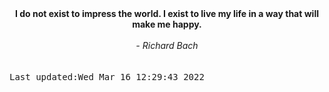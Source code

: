 
<div align="center"><b><span>I do not exist to impress the world. I exist to live my life in a way that will make me happy.</span></b><br><br><i> - Richard Bach</i></div>
<br><br><kbd>Last updated:Wed Mar 16 12:29:43 2022</kbd>
